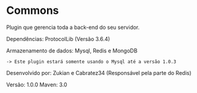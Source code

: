 # Commons

Plugin que gerencia toda a back-end do seu servidor.

Dependências: ProtocolLib (Versão 3.6.4)

Armazenamento de dados: Mysql, Redis e MongoDB

    -> Este plugin estará somente usando o Mysql até a versão 1.0.3


Desenvolvido por: Zukian e Cabratez34 (Responsável pela parte do Redis)

Versão: 1.0.0
Maven: 3.0
